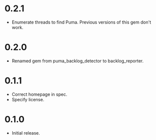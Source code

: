 # 0.2.1

* Enumerate threads to find Puma. Previous versions of this gem don't work.

# 0.2.0

* Renamed gem from puma_backlog_detector to backlog_reporter.

# 0.1.1

* Correct homepage in spec.
* Specify license.

# 0.1.0

* Initial release.

